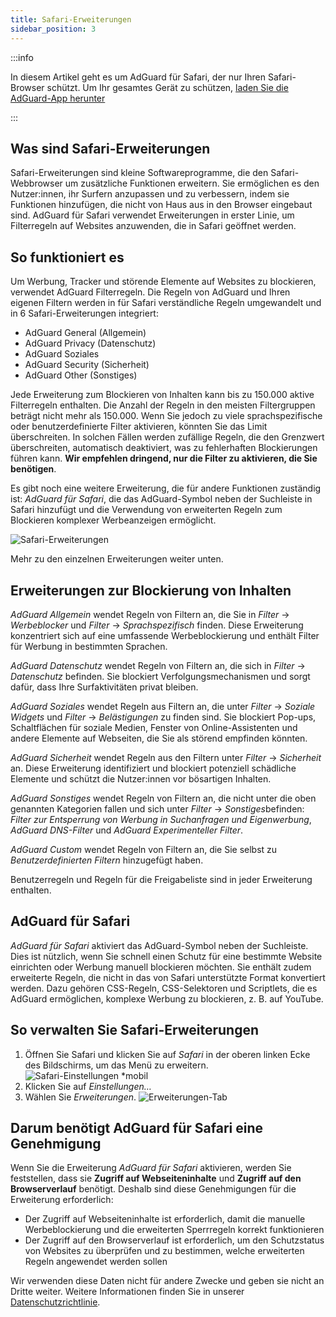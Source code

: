 ```yaml
---
title: Safari-Erweiterungen
sidebar_position: 3
---
```


:::info

In diesem Artikel geht es um AdGuard für Safari, der nur Ihren Safari-Browser schützt. Um Ihr gesamtes Gerät zu schützen, [laden Sie die AdGuard-App herunter](https://agrd.io/download-kb-adblock)

:::

## Was sind Safari-Erweiterungen

Safari-Erweiterungen sind kleine Softwareprogramme, die den Safari-Webbrowser um zusätzliche Funktionen erweitern. Sie ermöglichen es den Nutzer:innen, ihr Surfern anzupassen und zu verbessern, indem sie Funktionen hinzufügen, die nicht von Haus aus in den Browser eingebaut sind. AdGuard für Safari verwendet Erweiterungen in erster Linie, um Filterregeln auf Websites anzuwenden, die in Safari geöffnet werden.

## So funktioniert es

Um Werbung, Tracker und störende Elemente auf Websites zu blockieren, verwendet AdGuard Filterregeln. Die Regeln von AdGuard und Ihren eigenen Filtern werden in für Safari verständliche Regeln umgewandelt und in 6 Safari-Erweiterungen integriert:

- AdGuard General (Allgemein)
- AdGuard Privacy (Datenschutz)
- AdGuard Soziales
- AdGuard Security (Sicherheit)
- AdGuard Other (Sonstiges)

Jede Erweiterung zum Blockieren von Inhalten kann bis zu 150.000 aktive Filterregeln enthalten. Die Anzahl der Regeln in den meisten Filtergruppen beträgt nicht mehr als 150.000. Wenn Sie jedoch zu viele sprachspezifische oder benutzerdefinierte Filter aktivieren, könnten Sie das Limit überschreiten. In solchen Fällen werden zufällige Regeln, die den Grenzwert überschreiten, automatisch deaktiviert, was zu fehlerhaften Blockierungen führen kann. **Wir empfehlen dringend, nur die Filter zu aktivieren, die Sie benötigen**.

Es gibt noch eine weitere Erweiterung, die für andere Funktionen zuständig ist: *AdGuard für Safari*, die das AdGuard-Symbol neben der Suchleiste in Safari hinzufügt und die Verwendung von erweiterten Regeln zum Blockieren komplexer Werbeanzeigen ermöglicht.

![Safari-Erweiterungen](https://cdn.adtidy.org/content/kb/ad_blocker/safari/adguard-for-safari-icon1.png)

Mehr zu den einzelnen Erweiterungen weiter unten.

## Erweiterungen zur Blockierung von Inhalten

*AdGuard Allgemein* wendet Regeln von Filtern an, die Sie in *Filter* → *Werbeblocker* und *Filter* → *Sprachspezifisch* finden. Diese Erweiterung konzentriert sich auf eine umfassende Werbeblockierung und enthält Filter für Werbung in bestimmten Sprachen.

*AdGuard Datenschutz* wendet Regeln von Filtern an, die sich in *Filter* → *Datenschutz* befinden. Sie blockiert Verfolgungsmechanismen und sorgt dafür, dass Ihre Surfaktivitäten privat bleiben.

*AdGuard Soziales* wendet Regeln aus Filtern an, die unter *Filter* → *Soziale Widgets* und *Filter* → *Belästigungen* zu finden sind. Sie blockiert Pop-ups, Schaltflächen für soziale Medien, Fenster von Online-Assistenten und andere Elemente auf Webseiten, die Sie als störend empfinden könnten.

*AdGuard Sicherheit* wendet Regeln aus den Filtern unter *Filter* → *Sicherheit* an. Diese Erweiterung identifiziert und blockiert potenziell schädliche Elemente und schützt die Nutzer:innen vor bösartigen Inhalten.

*AdGuard Sonstiges* wendet Regeln von Filtern an, die nicht unter die oben genannten Kategorien fallen und sich unter *Filter* → *Sonstiges*befinden: *Filter zur Entsperrung von Werbung in Suchanfragen und Eigenwerbung*, *AdGuard DNS-Filter* und *AdGuard Experimenteller Filter*.

*AdGuard Custom* wendet Regeln von Filtern an, die Sie selbst zu *Benutzerdefinierten Filtern* hinzugefügt haben.

Benutzerregeln und Regeln für die Freigabeliste sind in jeder Erweiterung enthalten.

## AdGuard für Safari

*AdGuard für Safari* aktiviert das AdGuard-Symbol neben der Suchleiste. Dies ist nützlich, wenn Sie schnell einen Schutz für eine bestimmte Website einrichten oder Werbung manuell blockieren möchten. Sie enthält zudem erweiterte Regeln, die nicht in das von Safari unterstützte Format konvertiert werden. Dazu gehören CSS-Regeln, CSS-Selektoren und Scriptlets, die es AdGuard ermöglichen, komplexe Werbung zu blockieren, z. B. auf YouTube.

## So verwalten Sie Safari-Erweiterungen

1. Öffnen Sie Safari und klicken Sie auf *Safari* in der oberen linken Ecke des Bildschirms, um das Menü zu erweitern. ![Safari-Einstellungen *mobil](https://cdn.adtidy.org/content/kb/ad_blocker/safari/adguard-for-safari-settings1.png)
1. Klicken Sie auf *Einstellungen…*
1. Wählen Sie *Erweiterungen*. ![Erweiterungen-Tab](https://cdn.adtidy.org/content/kb/ad_blocker/safari/adguard-for-safari-extensions1.png)

## Darum benötigt AdGuard für Safari eine Genehmigung

Wenn Sie die Erweiterung *AdGuard für Safari* aktivieren, werden Sie feststellen, dass sie **Zugriff auf Webseiteninhalte** und **Zugriff auf den Browserverlauf** benötigt. Deshalb sind diese Genehmigungen für die Erweiterung erforderlich:

- Der Zugriff auf Webseiteninhalte ist erforderlich, damit die manuelle Werbeblockierung und die erweiterten Sperrregeln korrekt funktionieren
- Der Zugriff auf den Browserverlauf ist erforderlich, um den Schutzstatus von Websites zu überprüfen und zu bestimmen, welche erweiterten Regeln angewendet werden sollen

Wir verwenden diese Daten nicht für andere Zwecke und geben sie nicht an Dritte weiter. Weitere Informationen finden Sie in unserer [Datenschutzrichtlinie](https://adguard.com/privacy.html).
